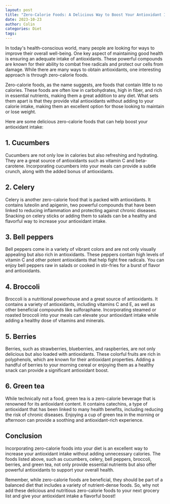 ```yaml
---
layout: post
title: "Zero-Calorie Foods: A Delicious Way to Boost Your Antioxidant Intake"
date: 2023-10-23
author: Colin
categories: Diet
tags: 
---
```


In today's health-conscious world, many people are looking for ways to improve their overall well-being. One key aspect of maintaining good health is ensuring an adequate intake of antioxidants. These powerful compounds are known for their ability to combat free radicals and protect our cells from damage. While there are many ways to obtain antioxidants, one interesting approach is through zero-calorie foods.

Zero-calorie foods, as the name suggests, are foods that contain little to no calories. These foods are often low in carbohydrates, high in fiber, and rich in essential nutrients, making them a great addition to any diet. What sets them apart is that they provide vital antioxidants without adding to your calorie intake, making them an excellent option for those looking to maintain or lose weight.

Here are some delicious zero-calorie foods that can help boost your antioxidant intake:

## 1. Cucumbers

Cucumbers are not only low in calories but also refreshing and hydrating. They are a great source of antioxidants such as vitamin C and beta-carotene. Incorporating cucumbers into your meals can provide a subtle crunch, along with the added bonus of antioxidants.

## 2. Celery

Celery is another zero-calorie food that is packed with antioxidants. It contains luteolin and apigenin, two powerful compounds that have been linked to reducing inflammation and protecting against chronic diseases. Snacking on celery sticks or adding them to salads can be a healthy and flavorful way to increase your antioxidant intake.

## 3. Bell peppers

Bell peppers come in a variety of vibrant colors and are not only visually appealing but also rich in antioxidants. These peppers contain high levels of vitamin C and other potent antioxidants that help fight free radicals. You can enjoy bell peppers raw in salads or cooked in stir-fries for a burst of flavor and antioxidants.

## 4. Broccoli

Broccoli is a nutritional powerhouse and a great source of antioxidants. It contains a variety of antioxidants, including vitamins C and E, as well as other beneficial compounds like sulforaphane. Incorporating steamed or roasted broccoli into your meals can elevate your antioxidant intake while adding a healthy dose of vitamins and minerals.

## 5. Berries

Berries, such as strawberries, blueberries, and raspberries, are not only delicious but also loaded with antioxidants. These colorful fruits are rich in polyphenols, which are known for their antioxidant properties. Adding a handful of berries to your morning cereal or enjoying them as a healthy snack can provide a significant antioxidant boost.

## 6. Green tea

While technically not a food, green tea is a zero-calorie beverage that is renowned for its antioxidant content. It contains catechins, a type of antioxidant that has been linked to many health benefits, including reducing the risk of chronic diseases. Enjoying a cup of green tea in the morning or afternoon can provide a soothing and antioxidant-rich experience.

## Conclusion

Incorporating zero-calorie foods into your diet is an excellent way to increase your antioxidant intake without adding unnecessary calories. The foods listed above, such as cucumbers, celery, bell peppers, broccoli, berries, and green tea, not only provide essential nutrients but also offer powerful antioxidants to support your overall health.

Remember, while zero-calorie foods are beneficial, they should be part of a balanced diet that includes a variety of nutrient-dense foods. So, why not add these delicious and nutritious zero-calorie foods to your next grocery list and give your antioxidant intake a flavorful boost!